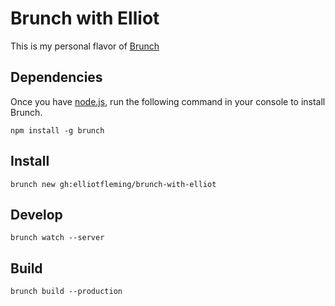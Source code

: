 # Brunch with Elliot

This is my personal flavor of [Brunch](http://brunch.io)

## Dependencies

Once you have [node.js](http://nodejs.org/download), run the following command in your console to install Brunch.

`npm install -g brunch`

## Install

`brunch new gh:elliotfleming/brunch-with-elliot`

## Develop

`brunch watch --server`

## Build

`brunch build --production`